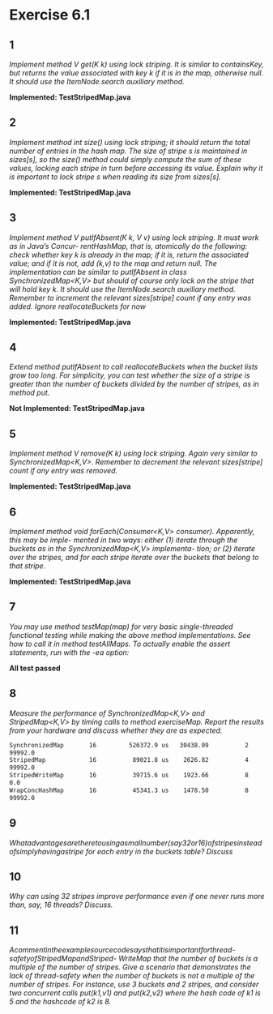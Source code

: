 # Exercise 6.1
## 1
 *Implement method V get(K k) using lock striping. It is similar to containsKey, but returns the value associated with key k if it is in the map, otherwise null. It should use the ItemNode.search auxiliary method.*

**Implemented: TestStripedMap.java**

## 2
*Implement method int size() using lock striping; it should return the total number of entries in the hash map. The size of stripe s is maintained in sizes[s], so the size() method could simply compute the sum of these values, locking each stripe in turn before accessing its value. Explain why it is important to lock stripe s when reading its size from sizes[s].*

**Implemented: TestStripedMap.java**

## 3
*Implement method V putIfAbsent(K k, V v) using lock striping. It must work as in Java’s Concur- rentHashMap, that is, atomically do the following: check whether key k is already in the map; if it is, return the associated value; and if it is not, add (k,v) to the map and return null. The implementation can be similar to putIfAbsent in class SynchronizedMap<K,V> but should of course only lock on the stripe that will hold key k. It should use the ItemNode.search auxiliary method. Remember to increment the relevant sizes[stripe] count if any entry was added. Ignore reallocateBuckets for now*

**Implemented: TestStripedMap.java**

## 4
*Extend method putIfAbsent to call reallocateBuckets when the bucket lists grow too long. For simplicity, you can test whether the size of a stripe is greater than the number of buckets divided by the number of stripes, as in method put.*

**Not Implemented: TestStripedMap.java**


## 5
*Implement method V remove(K k) using lock striping. Again very similar to SynchronizedMap<K,V>. Remember to decrement the relevant sizes[stripe] count if any entry was removed.*

**Implemented: TestStripedMap.java**


## 6
*Implement method void forEach(Consumer<K,V> consumer). Apparently, this may be imple- mented in two ways: either (1) iterate through the buckets as in the SynchronizedMap<K,V> implementa- tion; or (2) iterate over the stripes, and for each stripe iterate over the buckets that belong to that stripe.*

**Implemented: TestStripedMap.java**

## 7
*You may use method testMap(map) for very basic single-threaded functional testing while making the above method implementations. See how to call it in method testAllMaps. To actually enable the assert statements, run with the -ea option:*

**All test passed**

## 8
*Measure the performance of SynchronizedMap<K,V> and StripedMap<K,V> by timing calls to method exerciseMap. Report the results from your hardware and discuss whether they are as expected.*

```bash
SynchronizedMap       16         526372.9 us   30438.09          2
99992.0
StripedMap            16          89021.8 us    2626.82          4
99992.0
StripedWriteMap       16          39715.6 us    1923.66          8
0.0
WrapConcHashMap       16          45341.3 us    1478.50          8
99992.0
```

## 9
*Whatadvantagesaretheretousingasmallnumber(say32or16)ofstripesinsteadofsimplyhavingastripe for each entry in the buckets table? Discuss*

## 10
*Why can using 32 stripes improve performance even if one never runs more than, say, 16 threads? Discuss.*

## 11
*Acommentintheexamplesourcecodesaysthatitisimportantforthread-safetyofStripedMapandStriped- WriteMap that the number of buckets is a multiple of the number of stripes.
Give a scenario that demonstrates the lack of thread-safety when the number of buckets is not a multiple of the number of stripes. For instance, use 3 buckets and 2 stripes, and consider two concurrent calls put(k1,v1) and put(k2,v2) where the hash code of k1 is 5 and the hashcode of k2 is 8.*

